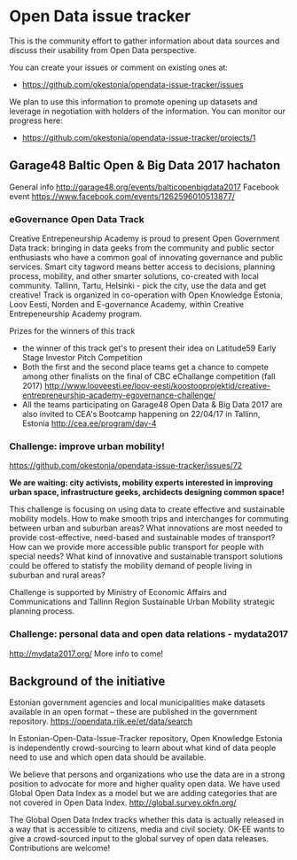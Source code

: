 # Open Data issue tracker

This is the community effort to gather information about data sources and discuss their usability from Open Data perspective.

You can create your issues or comment on existing ones at:

* https://github.com/okestonia/opendata-issue-tracker/issues

We plan to use this information to promote opening up datasets and leverage in negotiation with holders of the information. You can monitor our progress here: 

* https://github.com/okestonia/opendata-issue-tracker/projects/1

## Garage48 Baltic Open & Big Data 2017 hachaton
General info http://garage48.org/events/balticopenbigdata2017
Facebook event https://www.facebook.com/events/1262596010513877/

### eGovernance Open Data Track
Creative Entrepeneurship Academy is proud to present Open Government Data track: bringing in data geeks from the community and public sector enthusiasts who have a common goal of innovating governance and public services. Smart city tagword  means better access to decisions, planning process, mobility, and  other smarter solutions, co-created with  local community. Tallinn, Tartu, Helsinki -  pick the city, use the data and get creative! Track is organized in co-operation with Open Knowledge Estonia,  Loov Eesti, Norden  and E-governance Academy, within Creative Entrepeneurship Academy program.

Prizes for the winners of this track
- the winner of this track get's to present their idea on Latitude59 Early Stage Investor Pitch Competition
- Both the first and the second place teams get a chance to compete among other finalists on the final of CBC eChallange competition (fall 2017)
http://www.looveesti.ee/loov-eesti/koostooprojektid/creative-entrepreneurship-academy-egovernance-challenge/
- All the teams participating on Garage48 Open Data & Big Data 2017 are also invited to CEA's Bootcamp happening on 22/04/17 in Tallinn, Estonia http://cea.ee/program/day-4

### Challenge: improve urban mobility!
https://github.com/okestonia/opendata-issue-tracker/issues/72

**We are waiting: city activists, mobility experts interested in improving urban space, infrastructure geeks, archidects designing common space!**

This challenge is focusing on using data to create effective and sustainable mobility models. How to make smooth trips and interchanges for commuting between urban and suburban areas? What innovations are most needed to provide cost-effective, need-based and sustainable modes of transport? How can we provide more accessible public transport for people with special needs? What kind of innovative and sustainable transport solutions could be offered to statisfy the mobility demand of people living in suburban and rural areas?

Challenge is supported by Ministry of Economic Affairs and Communications and Tallinn Region Sustainable Urban Mobility strategic planning process.

### Challenge: personal data and open data relations - mydata2017
http://mydata2017.org/
More info to come!

## Background of the initiative

Estonian government agencies and local municipalities make datasets available in an open format – these are published in the government repository. https://opendata.riik.ee/et/data/search

In Estonian-Open-Data-Issue-Tracker repository, Open Knowledge Estonia is independently crowd-sourcing to learn about what kind of data people need to use and which open data should be available.

We believe that persons and organizations who use the data are in a strong position to advocate for more and higher quality open data. We have used Global Open Data Index as a model but we are adding categories that are not covered in Open Data Index. http://global.survey.okfn.org/

The Global Open Data Index tracks whether this data is actually released in a way that is accessible to citizens, media and civil society. OK-EE wants to give a crowd-sourced input to the global survey of open data releases. Contributions are welcome!
